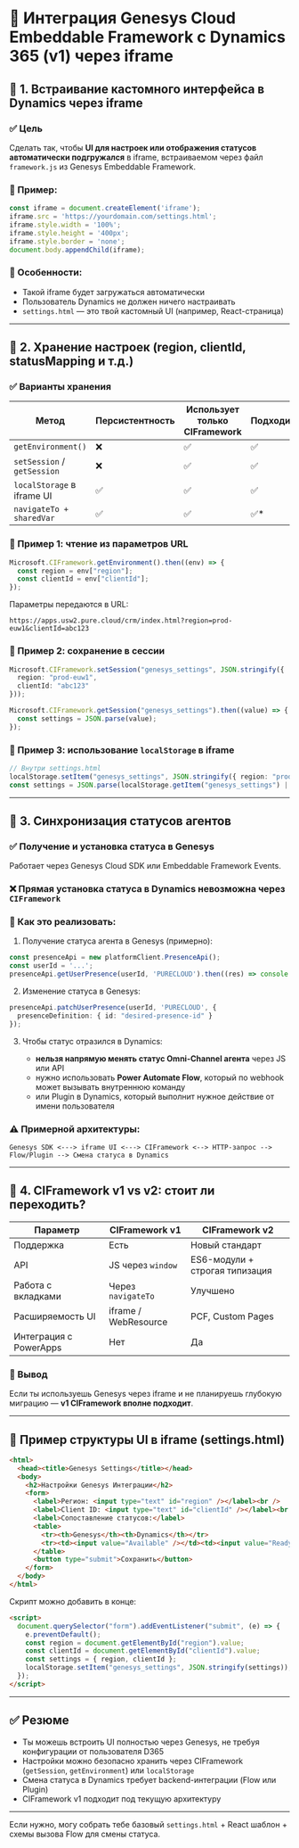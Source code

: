 # 📘 Интеграция Genesys Cloud Embeddable Framework с Dynamics 365 (v1) через iframe

## 🔷 1. Встраивание кастомного интерфейса в Dynamics через iframe

### ✅ Цель

Сделать так, чтобы **UI для настроек или отображения статусов автоматически подгружался** в iframe, встраиваемом через файл `framework.js` из Genesys Embeddable Framework.

### 🧱 Пример:

```ts
const iframe = document.createElement('iframe');
iframe.src = 'https://yourdomain.com/settings.html';
iframe.style.width = '100%';
iframe.style.height = '400px';
iframe.style.border = 'none';
document.body.appendChild(iframe);
```

### 📝 Особенности:

* Такой iframe будет загружаться автоматически
* Пользователь Dynamics не должен ничего настраивать
* `settings.html` — это твой кастомный UI (например, React-страница)

---

## 🔷 2. Хранение настроек (region, clientId, statusMapping и т.д.)

### ✅ Варианты хранения

| Метод                       | Персистентность | Использует только CIFramework | Подходит? |
| --------------------------- | --------------- | ----------------------------- | --------- |
| `getEnvironment()`          | ❌               | ✅                             | ✅         |
| `setSession` / `getSession` | ❌               | ✅                             | ✅         |
| `localStorage` в iframe UI  | ✅               | ✅                             | ✅         |
| `navigateTo + sharedVar`    | ✅               | ✅                             | ✅\*       |

### 🔹 Пример 1: чтение из параметров URL

```ts
Microsoft.CIFramework.getEnvironment().then((env) => {
  const region = env["region"];
  const clientId = env["clientId"];
});
```

Параметры передаются в URL:

```
https://apps.usw2.pure.cloud/crm/index.html?region=prod-euw1&clientId=abc123
```

### 🔹 Пример 2: сохранение в сессии

```ts
Microsoft.CIFramework.setSession("genesys_settings", JSON.stringify({
  region: "prod-euw1",
  clientId: "abc123"
}));

Microsoft.CIFramework.getSession("genesys_settings").then((value) => {
  const settings = JSON.parse(value);
});
```

### 🔹 Пример 3: использование `localStorage` в iframe

```ts
// Внутри settings.html
localStorage.setItem("genesys_settings", JSON.stringify({ region: "prod", clientId: "123" }));
const settings = JSON.parse(localStorage.getItem("genesys_settings") || "{}");
```

---

## 🔷 3. Синхронизация статусов агентов

### ✅ Получение и установка статуса в **Genesys**

Работает через Genesys Cloud SDK или Embeddable Framework Events.

### ❌ Прямая установка статуса в Dynamics **невозможна** через `CIFramework`

### 🧩 Как это реализовать:

1. Получение статуса агента в Genesys (примерно):

```ts
const presenceApi = new platformClient.PresenceApi();
const userId = '...';
presenceApi.getUserPresence(userId, 'PURECLOUD').then((res) => console.log(res.presenceDefinition.systemPresence));
```

2. Изменение статуса в Genesys:

```ts
presenceApi.patchUserPresence(userId, 'PURECLOUD', {
  presenceDefinition: { id: "desired-presence-id" }
});
```

3. Чтобы статус отразился в Dynamics:

   * **нельзя напрямую менять статус Omni-Channel агента** через JS или API
   * нужно использовать **Power Automate Flow**, который по webhook может вызывать внутреннюю команду
   * или Plugin в Dynamics, который выполнит нужное действие от имени пользователя

### ⚠️ Примерной архитектуры:

```text
Genesys SDK <---> iframe UI <---> CIFramework <--> HTTP-запрос --> Flow/Plugin --> Смена статуса в Dynamics
```

---

## 🔷 4. CIFramework v1 vs v2: стоит ли переходить?

| Параметр               | CIFramework v1       | CIFramework v2                 |
| ---------------------- | -------------------- | ------------------------------ |
| Поддержка              | Есть                 | Новый стандарт                 |
| API                    | JS через `window`    | ES6-модули + строгая типизация |
| Работа с вкладками     | Через `navigateTo`   | Улучшено                       |
| Расширяемость UI       | iframe / WebResource | PCF, Custom Pages              |
| Интеграция с PowerApps | Нет                  | Да                             |

### 📌 Вывод

Если ты используешь Genesys через iframe и не планируешь глубокую миграцию — **v1 CIFramework вполне подходит**.

---

## 🎁 Пример структуры UI в iframe (settings.html)

```html
<html>
  <head><title>Genesys Settings</title></head>
  <body>
    <h2>Настройки Genesys Интеграции</h2>
    <form>
      <label>Регион: <input type="text" id="region" /></label><br />
      <label>Client ID: <input type="text" id="clientId" /></label><br />
      <label>Сопоставление статусов:</label>
      <table>
        <tr><th>Genesys</th><th>Dynamics</th></tr>
        <tr><td><input value="Available" /></td><td><input value="Ready" /></td></tr>
      </table>
      <button type="submit">Сохранить</button>
    </form>
  </body>
</html>
```

Скрипт можно добавить в конце:

```html
<script>
  document.querySelector("form").addEventListener("submit", (e) => {
    e.preventDefault();
    const region = document.getElementById("region").value;
    const clientId = document.getElementById("clientId").value;
    const settings = { region, clientId };
    localStorage.setItem("genesys_settings", JSON.stringify(settings));
  });
</script>
```

---

## ✅ Резюме

* Ты можешь встроить UI полностью через Genesys, не требуя конфигурации от пользователя D365
* Настройки можно безопасно хранить через CIFramework (`getSession`, `getEnvironment`) или `localStorage`
* Смена статуса в Dynamics требует backend-интеграции (Flow или Plugin)
* CIFramework v1 подходит под текущую архитектуру

---

Если нужно, могу собрать тебе базовый `settings.html` + React шаблон + схемы вызова Flow для смены статуса.
